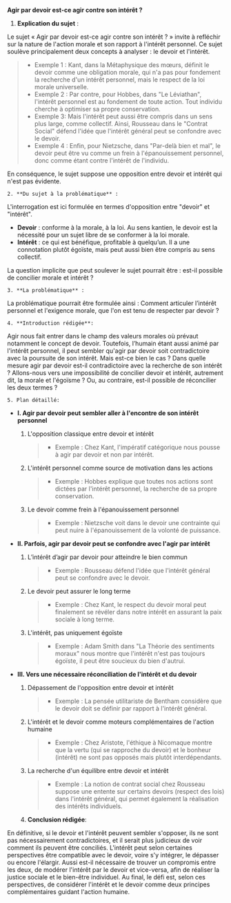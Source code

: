 **Agir par devoir est-ce agir contre son intérêt ?**

1. **Explication du sujet** :

Le sujet « Agir par devoir est-ce agir contre son intérêt ? » invite à refléchir sur la nature de l'action morale et son rapport à l'intérêt personnel. Ce sujet soulève principalement deux concepts à analyser : le devoir et l'intérêt.

> - Exemple 1 : Kant, dans la Métaphysique des mœurs, définit le devoir comme une obligation morale, qui n'a pas pour fondement la recherche d'un intérêt personnel, mais le respect de la loi morale universelle.
> - Exemple 2 : Par contre, pour Hobbes, dans "Le Léviathan", l'intérêt personnel est au fondement de toute action. Tout individu cherche à optimiser sa propre conservation.
> - Exemple 3: Mais l'intérêt peut aussi être compris dans un sens plus large, comme collectif. Ainsi, Rousseau dans le "Contrat Social" défend l'idée que l'intérêt général peut se confondre avec le devoir.
> - Exemple 4 : Enfin, pour Nietzsche, dans "Par-delà bien et mal", le devoir peut être vu comme un frein à l'épanouissement personnel, donc comme étant contre l'intérêt de l'individu.

En conséquence, le sujet suppose une opposition entre devoir et intérêt qui n'est pas évidente.

    2. **Du sujet à la problématique** :

L'interrogation est ici formulée en termes d'opposition entre "devoir" et "intérêt". 

- **Devoir** : conforme à la morale, à la loi. Au sens kantien, le devoir est la nécessité pour un sujet libre de se conformer à la loi morale.
- **Intérêt** : ce qui est bénéfique, profitable à quelqu’un. Il a une connotation plutôt égoïste, mais peut aussi bien être compris au sens collectif.

La question implicite que peut soulever le sujet pourrait être : est-il possible de concilier morale et intérêt ?

    3. **La problématique** :

La problématique pourrait être formulée ainsi : Comment articuler l’intérêt personnel et l'exigence morale, que l'on est tenu de respecter par devoir ?

    4. **Introduction rédigée**: 

Agir nous fait entrer dans le champ des valeurs morales où prévaut notamment le concept de devoir. Toutefois, l’humain étant aussi animé par l'intérêt personnel, il peut sembler qu'agir par devoir soit contradictoire avec la poursuite de son intérêt. Mais est-ce bien le cas ? Dans quelle mesure agir par devoir est-il contradictoire avec la recherche de son intérêt ? Allons-nous vers une impossibilité de concilier devoir et intérêt, autrement dit, la morale et l'égoïsme ? Ou, au contraire, est-il possible de réconcilier les deux termes ?

    5. Plan détaillé:

* **I. Agir par devoir peut sembler aller à l'encontre de son intérêt personnel**

    1. L'opposition classique entre devoir et intérêt
          > - Exemple : Chez Kant, l'impératif catégorique nous pousse à agir par devoir et non par intérêt.  
    
    2. L'intérêt personnel comme source de motivation dans les actions
          > - Exemple : Hobbes explique que toutes nos actions sont dictées par l'intérêt personnel, la recherche de sa propre conservation.

    3. Le devoir comme frein à l'épanouissement personnel
          > - Exemple : Nietzsche voit dans le devoir une contrainte qui peut nuire à l'épanouissement de la volonté de puissance.

* **II. Parfois, agir par devoir peut se confondre avec l'agir par intérêt**

    1. L’intérêt d’agir par devoir pour atteindre le bien commun
          > - Exemple : Rousseau défend l'idée que l'intérêt général peut se confondre avec le devoir.

    2. Le devoir peut assurer le long terme
          > - Exemple : Chez Kant, le respect du devoir moral peut finalement se révéler dans notre intérêt en assurant la paix sociale à long terme.

    3. L'intérêt, pas uniquement égoïste
          > - Exemple : Adam Smith dans "La Théorie des sentiments moraux" nous montre que l'intérêt n'est pas toujours égoïste, il peut être soucieux du bien d'autrui.

* **III. Vers une nécessaire réconciliation de l'intérêt et du devoir**

    1. Dépassement de l'opposition entre devoir et intérêt
          > - Exemple : La pensée utilitariste de Bentham considère que le devoir doit se définir par rapport à l'intérêt général.
    
    2. L'intérêt et le devoir comme moteurs complémentaires de l'action humaine
          > - Exemple : Chez Aristote, l'éthique à Nicomaque montre que la vertu (qui se rapproche du devoir) et le bonheur (intérêt) ne sont pas opposés mais plutôt interdépendants.

    3. La recherche d'un équilibre entre devoir et intérêt
          > - Exemple : La notion de contrat social chez Rousseau suppose une entente sur certains devoirs (respect des lois) dans l'intérêt général, qui permet également la réalisation des intérêts individuels.

    6. **Conclusion rédigée**: 

En définitive, si le devoir et l'intérêt peuvent sembler s'opposer, ils ne sont pas nécessairement contradictoires, et il serait plus judicieux de voir comment ils peuvent être conciliés. L'intérêt peut selon certaines perspectives être compatible avec le devoir, voire s'y intégrer, le dépasser ou encore l'élargir. Aussi est-il nécessaire de trouver un compromis entre les deux, de modérer l'intérêt par le devoir et vice-versa, afin de réaliser la justice sociale et le bien-être individuel. Au final, le défi est, selon ces perspectives, de considérer l'intérêt et le devoir comme deux principes complémentaires guidant l'action humaine.
